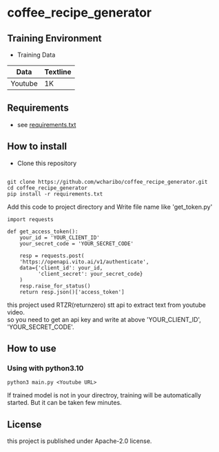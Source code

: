 # coffee_recipe_generator


## Training Environment

* Training Data
  
|Data   | Textline |
|-------|----------|
|Youtube| 1K       |

## Requirements

* see [requirements.txt](https://github.com/wcharibo/coffee_recipe_generator/blob/main/requirements.txt)

## How to install

* Clone this repository

```

git clone https://github.com/wcharibo/coffee_recipe_generator.git
cd coffee_recipe_generator
pip install -r requirements.txt

```

Add this code to project directory and Write file name like 'get_token.py'

    import requests

    def get_access_token():
        your_id = 'YOUR_CLIENT_ID'
        your_secret_code = 'YOUR_SECRET_CODE'
    
        resp = requests.post(
        'https://openapi.vito.ai/v1/authenticate',
        data={'client_id': your_id,
              'client_secret': your_secret_code}
        )
        resp.raise_for_status()
        return resp.json()['access_token']

this project used RTZR(returnzero) stt api to extract text from youtube video.   
so you need to get an api key and write at above 'YOUR_CLIENT_ID', 'YOUR_SECRET_CODE'.


## How to use

### Using with python3.10

    python3 main.py <Youtube URL>

If trained model is not in your directroy, training will be automatically started.
But it can be taken few minutes.

## License
this project is published under Apache-2.0 license.

    
